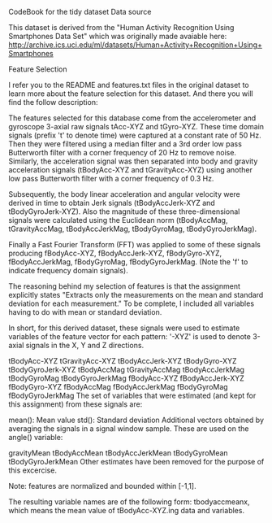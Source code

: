 CodeBook for the tidy dataset
Data source

This dataset is derived from the "Human Activity Recognition Using Smartphones Data Set" which was originally made avaiable here: http://archive.ics.uci.edu/ml/datasets/Human+Activity+Recognition+Using+Smartphones

Feature Selection

I refer you to the README and features.txt files in the original dataset to learn more about the feature selection for this dataset. And there you will find the follow description:

The features selected for this database come from the accelerometer and gyroscope 3-axial raw signals tAcc-XYZ and tGyro-XYZ. These time domain signals (prefix 't' to denote time) were captured at a constant rate of 50 Hz. Then they were filtered using a median filter and a 3rd order low pass Butterworth filter with a corner frequency of 20 Hz to remove noise. Similarly, the acceleration signal was then separated into body and gravity acceleration signals (tBodyAcc-XYZ and tGravityAcc-XYZ) using another low pass Butterworth filter with a corner frequency of 0.3 Hz.

Subsequently, the body linear acceleration and angular velocity were derived in time to obtain Jerk signals (tBodyAccJerk-XYZ and tBodyGyroJerk-XYZ). Also the magnitude of these three-dimensional signals were calculated using the Euclidean norm (tBodyAccMag, tGravityAccMag, tBodyAccJerkMag, tBodyGyroMag, tBodyGyroJerkMag).

Finally a Fast Fourier Transform (FFT) was applied to some of these signals producing fBodyAcc-XYZ, fBodyAccJerk-XYZ, fBodyGyro-XYZ, fBodyAccJerkMag, fBodyGyroMag, fBodyGyroJerkMag. (Note the 'f' to indicate frequency domain signals).

The reasoning behind my selection of features is that the assignment explicitly states "Extracts only the measurements on the mean and standard deviation for each measurement." To be complete, I included all variables having to do with mean or standard deviation.

In short, for this derived dataset, these signals were used to estimate variables of the feature vector for each pattern:
'-XYZ' is used to denote 3-axial signals in the X, Y and Z directions.

tBodyAcc-XYZ
tGravityAcc-XYZ
tBodyAccJerk-XYZ
tBodyGyro-XYZ
tBodyGyroJerk-XYZ
tBodyAccMag
tGravityAccMag
tBodyAccJerkMag
tBodyGyroMag
tBodyGyroJerkMag
fBodyAcc-XYZ
fBodyAccJerk-XYZ
fBodyGyro-XYZ
fBodyAccMag
fBodyAccJerkMag
fBodyGyroMag
fBodyGyroJerkMag
The set of variables that were estimated (and kept for this assignment) from these signals are:

mean(): Mean value
std(): Standard deviation
Additional vectors obtained by averaging the signals in a signal window sample. These are used on the angle() variable:

gravityMean
tBodyAccMean
tBodyAccJerkMean
tBodyGyroMean
tBodyGyroJerkMean
Other estimates have been removed for the purpose of this excercise.

Note: features are normalized and bounded within [-1,1].

The resulting variable names are of the following form: tbodyaccmeanx, which means the mean value of tBodyAcc-XYZ.ing data and variables.